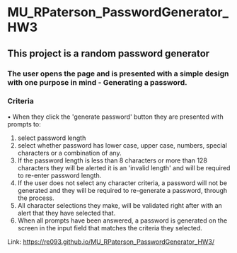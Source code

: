 # MU_RPaterson_PasswordGenerator_HW3

## This project is a random password generator

### The user opens the page and is presented with a simple design with one purpose in mind - Generating a password.

### Criteria
• When they click the 'generate password' button they are presented with prompts to:
1. select password length
2. select whether password has lower case, upper case, numbers, special characters or a combination of any.
3. If the password length is less than 8 characters or more than 128 characters they will be alerted it is an 'invalid length' and will be required to re-enter password length.
4. If the user does not select any character criteria, a password will not be generated and they will be required to re-generate a password, through the process.
5. All character selections they make, will be validated right after with an alert that they have selected that.
6. When all prompts have been answered, a password is generated on the screen in the input field that matches the criteria they selected.

Link: https://re093.github.io/MU_RPaterson_PasswordGenerator_HW3/

